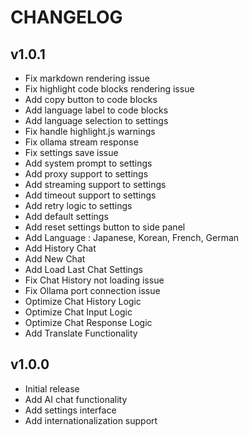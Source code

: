 # CHANGELOG

## v1.0.1

- Fix markdown rendering issue
- Fix highlight code blocks rendering issue
- Add copy button to code blocks
- Add language label to code blocks
- Add language selection to settings
- Fix handle highlight.js warnings
- Fix ollama stream response
- Fix settings save issue
- Add system prompt to settings
- Add proxy support to settings
- Add streaming support to settings
- Add timeout support to settings
- Add retry logic to settings
- Add default settings
- Add reset settings button to side panel
- Add Language : Japanese, Korean, French, German
- Add History Chat
- Add New Chat
- Add Load Last Chat Settings
- Fix Chat History not loading issue
- Fix Ollama port connection issue
- Optimize Chat History Logic
- Optimize Chat Input Logic
- Optimize Chat Response Logic
- Add Translate Functionality


## v1.0.0

- Initial release
- Add AI chat functionality
- Add settings interface
- Add internationalization support

